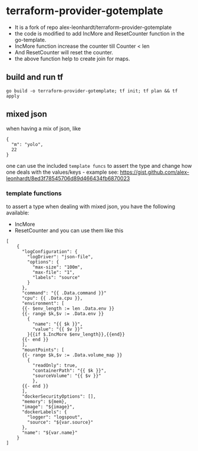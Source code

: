 # terraform-provider-gotemplate

* It is a fork of repo  alex-leonhardt/terraform-provider-gotemplate
* the code is modified to add IncMore and ResetCounter function in the go-template.
* IncMore function increase the counter till Counter < len
* And ResetCounter will reset the counter.
* the above function help to create join for maps.

## build and run tf
```
go build -o terraform-provider-gotemplate; tf init; tf plan && tf apply
```

## mixed json

when having a mix of json, like
```
{
  "m": "yolo",
  22
}
```

one can use the included `template funcs` to assert the type and change how one deals with the values/keys - example see:
https://gist.github.com/alex-leonhardt/8ed3f78545706d89d466434fb6870023

### template functions

to assert a type when dealing with mixed json, you have the following available:
- IncMore
- ResetCounter
and you can use them like this

```
[
    {
      "logConfiguration": {
        "logDriver": "json-file",
        "options": {
          "max-size": "100m",
          "max-file": "1",
          "labels": "source"
        }
      },
      "command": "{{ .Data.command }}"
      "cpu": {{ .Data.cpu }},
      "environment": [
      {{- $env_length := len .Data.env }}
      {{- range $k,$v := .Data.env }}
        {
          "name": "{{ $k }}",
          "value": "{{ $v }}"
        }{{if $.IncMore $env_length}},{{end}}
      {{- end }}
      ],
      "mountPoints": [
      {{- range $k,$v := .Data.volume_map }}
        {
          "readOnly": true,
          "containerPath": "{{ $k }}",
          "sourceVolume": "{{ $v }}"
          },
      {{- end }}
      ],
      "dockerSecurityOptions": [],
      "memory": ${mem},
      "image": "${image}",
      "dockerLabels": {
        "logger": "logspout",
        "source": "${var.source}"
      },
      "name": "${var.name}"
    }
]
```


